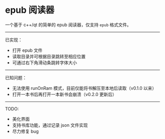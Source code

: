# epub 阅读器

一个基于 c++/qt 的简单的 epub 阅读器，仅支持 `epub` 格式文件。

---
已实现：
- 打开 epub 文件
- 读取目录并可根据目录跳转至相应位置
- 可通过右下角滑动条跳转字体大小

---
已知问题：
- 无法使用 runOnRam 模式，目前仅能将书解压至本地后读取（v0.1.0 以来）
- 打开一本书后再打开一本新书会崩溃（v0.2.0 更新后）

---
TODO:
- 美化界面
- 支持书库功能，通过记录 json 文件实现
- 尽力修复 bug